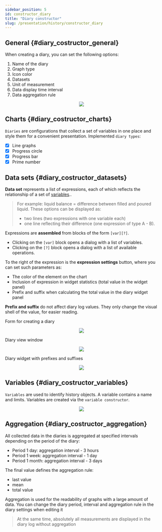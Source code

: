 ```yaml
---
sidebar_position: 5
id: constructor_diary
title: "Diary constructor"
slug: /presentation/history/constructor_diary
---
```


## General {#diary_costructor_general}

When creating a diary, you can set the following options:

1. Name of the diary
2. Graph type
3. Icon color
4. Datasets
5. Unit of measurement
6. Data display time interval
7. Data aggregation rule

<div align="center"><img type="imgscreen" src="/WM_doc/img/presentation/diary/constructor/view.png"/></div>

## Charts {#diary_costructor_charts}

`Diaries` are configurations that collect a set of variables in one place and style them for a convenient presentation. Implemented `diary types`:

- [x] Line graphs
- [x] Progress circle
- [x] Progress bar
- [x] Prime number

## Data sets {#diary_costructor_datasets}

**Data set** represents a list of expressions, each of which reflects the relationship of a set of [variables](/docs/presentation/history/constructor_diary)..

> For example: liquid balance = difference between filled and poured liquid.
> These options can be displayed as:
>
> - two lines (two expressions with one variable each)
> - one line reflecting their difference (one expression of type A - B).

Expressions are **assembled** from blocks of the form `[var][?]`.

- Clicking on the `[var]` block opens a dialog with a list of variables.
- Clicking on the `[?]` block opens a dialog with a list of available operations.

To the right of the expression is the **expression settings** button, where you can set such parameters as:

- The color of the element on the chart
- Inclusion of expression in widget statistics (total value in the widget panel)
- Prefix and suffix when calculating the total value in the diary widget panel

**Prefix and suffix** do not affect diary log values. They only change the visual shell of the value, for easier reading.

Form for creating a diary

<div align="center"><img type="imgscreen" src="/WM_doc/img/presentation/diary/constructor/datasets.png"/></div>

Diary view window

<div align="center"><img type="imgscreen" src="/WM_doc/img/presentation/diary/diaryFullView.png"/></div>

Diary widget with prefixes and suffixes

<div align="center"><img type="imgscreen" src="/WM_doc/img/presentation/diary/diaryWidget.png"/></div>

## Variables {#diary_costructor_variables}

`Variables` are used to identify history objects. A variable contains a name and limits. Variables are created via the `variable constructor`.

<div align="center"><img type="imgscreen" src="/WM_doc/img/presentation/diary/variableConstructor.png"/></div>

## Aggregation {#diary_costructor_aggregation}

All collected data in the diaries is aggregated at specified intervals depending on the period of the diary:

- Period 1 day: aggregation interval - 3 hours
- Period 1 week: aggregation interval - 1 day
- Period 1 month: aggregation interval - 3 days

The final value defines the aggregation rule:

- last value
- mean
- total value

Aggregation is used for the readability of graphs with a large amount of data.
You can change the diary period, interval and aggregation rule in the diary settings when editing it

> At the same time, absolutely all measurements are displayed in the diary log without aggregation

